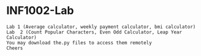 # INF1002-Lab
	Lab 1 (Average calculator, weekly payment calculator, bmi calculator)
 	Lab  2 (Count Popular Characters, Even Odd Calculator, Leap Year Calculator)
	You may download the.py files to access them remotely 
 	Cheers
